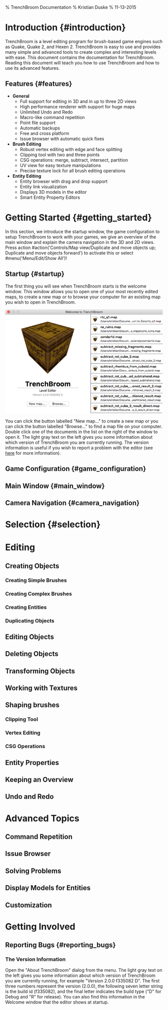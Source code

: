 % TrenchBroom Documentation
% Kristian Duske
% 11-13-2015

# Introduction {#introduction}

TrenchBroom is a level editing program for brush-based game engines such as Quake, Quake 2, and Hexen 2. TrenchBroom is easy to use and provides many simple and advanced tools to create complex and interesting levels with ease. This document contains the documentation for TrenchBroom. Reading this document will teach you how to use TrenchBroom and how to use its advanced features.

## Features {#features}

* **General**
	- Full support for editing in 3D and in up to three 2D views
	- High performance renderer with support for huge maps
	- Unlimited Undo and Redo
	- Macro-like command repetition
	- Point file support
	- Automatic backups
	- Free and cross platform
	- Issue browser with automatic quick fixes
* **Brush Editing**
	- Robust vertex editing with edge and face splitting
	- Clipping tool with two and three points
	- CSG operations: merge, subtract, intersect, partition
	- UV view for easy texture manipulations
	- Precise texture lock for all brush editing operations
* **Entity Editing**
	- Entity browser with drag and drop support
	- Entity link visualization
	- Displays 3D models in the editor
	- Smart Entity Property Editors

# Getting Started {#getting_started}

In this section, we introduce the startup window, the game configuration to setup TrenchBroom to work with your games, we give an overview of the main window and explain the camera navigation in the 3D and 2D views. Press action #action('Controls/Map view/Duplicate and move objects up; Duplicate and move objects forward') to activate this or select #menu('Menu/Edit/Show All')!

## Startup {#startup}

The first thing you will see when TrenchBroom starts is the welcome window. This window allows you to open one of your most recently edited maps, to create a new map or to browse your computer for an existing map you wish to open in TrenchBroom.

![TrenchBroom's welcome window](images/WelcomeWindow.png)

You can click the button labelled "New map..." to create a new map or you can click the button labelled "Browse..." to find a map file on your computer. Double click one of the documents in the list on the right of the window to open it. The light gray text on the left gives you some information about which version of TrenchBroom you are currently running. The version information is useful if you wish to report a problem with the editor (see [here](#reporting_bugs) for more information).

## Game Configuration {#game_configuration}

## Main Window {#main_window}

## Camera Navigation {#camera_navigation}

# Selection {#selection}

# Editing

## Creating Objects

### Creating Simple Brushes

### Creating Complex Brushes

### Creating Entities

### Duplicating Objects

## Editing Objects

## Deleting Objects

## Transforming Objects

## Working with Textures

## Shaping brushes

### Clipping Tool

### Vertex Editing

### CSG Operations

## Entity Properties

## Keeping an Overview

## Undo and Redo

# Advanced Topics

## Command Repetition

## Issue Browser

## Solving Problems

## Display Models for Entities

## Customization

# Getting Involved

## Reporting Bugs {#reporting_bugs}

### The Version Information

Open the "About TrenchBroom" dialog from the menu. The light gray text on the left gives you some information about which version of TrenchBroom you are currently running, for example "Version 2.0.0 f335082 D". The first three numbers represent the version (2.0.0), the following seven letter string is the build id (f335082), and the final letter indicates the build type ("D" for Debug and "R" for release). You can also find this information in the Welcome window that the editor shows at startup.
